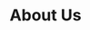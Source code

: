 ---
title: "About Us"
description: "We are a healthcare company with years of expertise in pharmaceutical industry. We satiate business needs for various segments with expertise in pharmaceutical manufacturing, contract manufacturing and digital offerings."
description2: "Archimedis, our family-owned and family-operated enterprise established in 2014, stands on the firm ground of strong ethics and rich experience.Another successful venture from its Board of Directors, Safetab Life Science is a reputed name in the industry. Safetab has been doing business with leading pharmaceutical organisations in India, since 2006. Archimedis signifies a step ahead and operates with a global vision. Ease of doing business with us starts with our strategic location. Located in Chennai (India), our plant is at a convenient distance from both, the sea-port and the airport. While growing globally, we have made it a point to protect the environment around us and have strictly non-polluting operations. This has resulted in the enrichment of the ecosystem holding all the elements in the right balance."
description3: "Archimedis excels as a, but isn’t limited to, Pharmaceutical Manufacturing Organisation, specialising in non-beta lactam-based products in solid oral dosage forms (Tablets, Capsules and Dry Syrup). With a vision to enhance human life globally, we skilfully combine robust process, capable people and latest technology to deliver consistent formulations. Our motto is to architect medicine with passion so that humanity continues to thrive.
"
aboutImg: ../assets/about.png
---